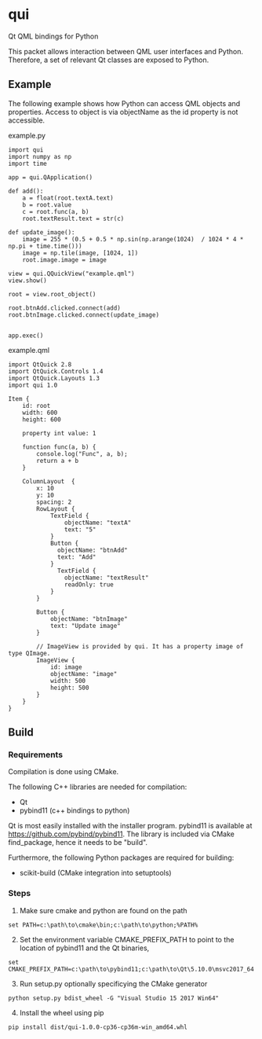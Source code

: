 # qui

Qt QML bindings for Python

This packet allows interaction between QML user interfaces and Python. Therefore, a set of relevant Qt classes are exposed to Python.


## Example

The following example shows how Python can access QML objects and properties. Access to object is via objectName as the id property is not accessible.

example.py
```
import qui
import numpy as np
import time

app = qui.QApplication()

def add():
    a = float(root.textA.text)
    b = root.value
    c = root.func(a, b)
    root.textResult.text = str(c)

def update_image():
    image = 255 * (0.5 + 0.5 * np.sin(np.arange(1024)  / 1024 * 4 * np.pi + time.time()))
    image = np.tile(image, [1024, 1])
    root.image.image = image

view = qui.QQuickView("example.qml")
view.show()

root = view.root_object()

root.btnAdd.clicked.connect(add)
root.btnImage.clicked.connect(update_image)


app.exec()

```

example.qml
```
import QtQuick 2.8
import QtQuick.Controls 1.4
import QtQuick.Layouts 1.3
import qui 1.0

Item {
    id: root
    width: 600
    height: 600

    property int value: 1

    function func(a, b) {
        console.log("Func", a, b);
        return a + b
    }

    ColumnLayout  {
        x: 10
        y: 10
        spacing: 2
        RowLayout {
            TextField {
                objectName: "textA"
                text: "5"
            }
            Button {
              objectName: "btnAdd"
              text: "Add"
            }
              TextField {
                objectName: "textResult"
                readOnly: true
            }
        }

        Button {
            objectName: "btnImage"
            text: "Update image"
        }

        // ImageView is provided by qui. It has a property image of type QImage.
        ImageView {
            id: image
            objectName: "image"
            width: 500
            height: 500
        }
    }
}
```




## Build

### Requirements
Compilation is done using CMake.

The following C++ libraries are needed for compilation:
- Qt
- pybind11 (c++ bindings to python)

Qt is most easily installed with the installer program.
pybind11 is available at https://github.com/pybind/pybind11. The library is included via CMake find_package, hence it needs to be "build".

Furthermore, the following Python packages are required for building:
- scikit-build (CMake integration into setuptools)


### Steps
1) Make sure cmake and python are found on the path 
```
set PATH=c:\path\to\cmake\bin;c:\path\to\python;%PATH%
```
2) Set the environment variable CMAKE_PREFIX_PATH to point to the location of pybind11 and the Qt binaries,
```
set CMAKE_PREFIX_PATH=c:\path\to\pybind11;c:\path\to\Qt\5.10.0\msvc2017_64
```
3) Run setup.py optionally specificying the CMake generator
```
python setup.py bdist_wheel -G "Visual Studio 15 2017 Win64"
```
4) Install the wheel using pip
```
pip install dist/qui-1.0.0-cp36-cp36m-win_amd64.whl
```
